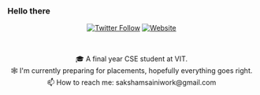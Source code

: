 ### Hello there

<!--
**saqsham/saqsham** is a ✨ _special_ ✨ repository because its `README.md` (this file) appears on your GitHub profile.

Here are some ideas to get you started:

- 
- 🌱 I’m currently learning ...
- 👯 I’m looking to collaborate on 
🔭 I’m currently...
- 🤔 I’m looking for help with ...
- 💬 Ask me about ...
- 😄 Pronouns: ...
- ⚡ Fun fact: ...
-->

<p align="center">
    <a href="https://twitter.com/saqshams"><img alt="Twitter Follow" src="https://img.shields.io/twitter/follow/saqshams?color=09f&label=%40saqshams&logo=twitter&logoColor=09f&style=for-the-badge&labelColor=black"></a>
    <a href="https://www.saqsham.me"><img alt="Website" src="https://img.shields.io/website?style=for-the-badge&up_color=blue&up_message=portfoliocumblog&url=https%3A%2F%2Fwww.saqsham.me&labelColor=black"></a>
</p>

<br>    

<p align="center">
🎓 A final year CSE student at VIT.
<br>
🕸 I'm currently preparing for placements, hopefully everything goes right.
<br>  
📫 How to reach me: sakshamsainiwork@gmail.com
<br>

</p>
